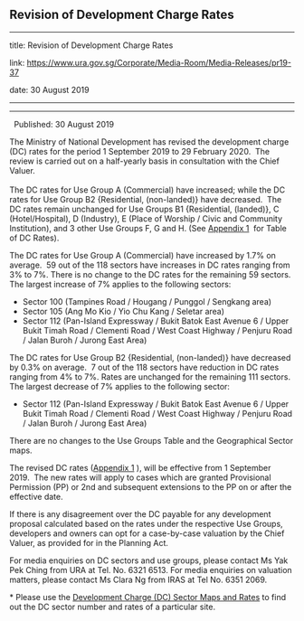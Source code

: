 ## Revision of Development Charge Rates
---
title: Revision of Development Charge Rates

link: https://www.ura.gov.sg/Corporate/Media-Room/Media-Releases/pr19-37

date: 30 August 2019

---

------------------------------------

  Published: 30 August 2019

The Ministry of National Development has revised the development charge (DC) rates for the period 1 September 2019 to 29 February 2020.  The review is carried out on a half-yearly basis in consultation with the Chief Valuer.  
   
The DC rates for Use Group A (Commercial) have increased; while the DC rates for Use Group B2 {Residential, (non-landed)} have decreased.  The DC rates remain unchanged for Use Groups B1 {Residential, (landed)}, C (Hotel/Hospital), D (Industry), E (Place of Worship / Civic and Community Institution), and 3 other Use Groups F, G and H. (See [Appendix 1](https://www.ura.gov.sg/-/media/Corporate/Media-Room/2019/Aug/pr19-37a.pdf)  for Table of DC Rates).

The DC rates for Use Group A (Commercial) have increased by 1.7% on average.  59 out of the 118 sectors have increases in DC rates ranging from 3% to 7%. There is no change to the DC rates for the remaining 59 sectors. The largest increase of 7% applies to the following sectors:

-   Sector 100 (Tampines Road / Hougang / Punggol / Sengkang area)
-   Sector 105 (Ang Mo Kio / Yio Chu Kang / Seletar area)
-   Sector 112 (Pan-Island Expressway / Bukit Batok East Avenue 6 / Upper Bukit Timah Road / Clementi Road / West Coast Highway / Penjuru Road / Jalan Buroh / Jurong East Area)

The DC rates for Use Group B2 {Residential, (non-landed)} have decreased by 0.3% on average.  7 out of the 118 sectors have reduction in DC rates ranging from 4% to 7%. Rates are unchanged for the remaining 111 sectors. The largest decrease of 7% applies to the following sector:

-   Sector 112 (Pan-Island Expressway / Bukit Batok East Avenue 6 / Upper Bukit Timah Road / Clementi Road / West Coast Highway / Penjuru Road / Jalan Buroh / Jurong East Area)

There are no changes to the Use Groups Table and the Geographical Sector maps.

The revised DC rates ([Appendix 1](https://www.ura.gov.sg/-/media/Corporate/Media-Room/2019/Aug/pr19-37a.pdf) ), will be effective from 1 September 2019.  The new rates will apply to cases which are granted Provisional Permission (PP) or 2nd and subsequent extensions to the PP on or after the effective date.

If there is any disagreement over the DC payable for any development proposal calculated based on the rates under the respective Use Groups, developers and owners can opt for a case-by-case valuation by the Chief Valuer, as provided for in the Planning Act.

For media enquiries on DC sectors and use groups, please contact Ms Yak Pek Ching from URA at Tel. No. 6321 6513. For media enquiries on valuation matters, please contact Ms Clara Ng from IRAS at Tel No. 6351 2069.



\* Please use the [Development Charge (DC) Sector Maps and Rates](http://www.ura.gov.sg/Corporate/Guidelines/Development-Control/Planning-Permission/Folder/DC-Charge-Rates) to find out the DC sector number and rates of a particular site.